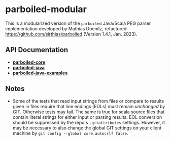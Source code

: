 # parboiled-modular
This is a modularized version of the ``parboiled`` Java/Scala PEG parser implementation
developed by Mathias Doenitz, refactored https://github.com/sirthias/parboiled (Version 1.4.1, Jan. 2023).

## API Documentation

* [**parboiled-core**](https://imagingbook.github.io/parboiled-modular/parboiled-core/javadoc)
* [**parboiled-java**](https://imagingbook.github.io/parboiled-modular/parboiled-java/javadoc)
* [**parboiled-java-examples**](https://imagingbook.github.io/parboiled-modular/parboiled-java-examples/javadoc)
  
## Notes

* Some of the tests that read input strings from files or compare to results given in files require
  that line endings (EOLs) must remain *unchanged* by GIT. Otherwise tests may fail.
  The same is true for scala source files that
  contain literal strings for either input or parsing results.
  EOL conversion should be suppressed by the repo's ``.gitattributes`` settings.
  However, it may be necessary to also change the global GIT settings on your client machine
  by ``git config --global core.autocrlf false``.

